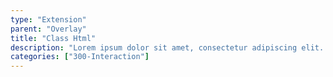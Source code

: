 ```yaml
---
type: "Extension"
parent: "Overlay"
title: "Class Html"
description: "Lorem ipsum dolor sit amet, consectetur adipiscing elit. Nunc tempus laoreet leo sit amet iaculis."
categories: ["300-Interaction"]
---
```


<demo>
  <demovanilla src="inline/extension/overlay/class-html">
  </demovanilla>
</demo>
